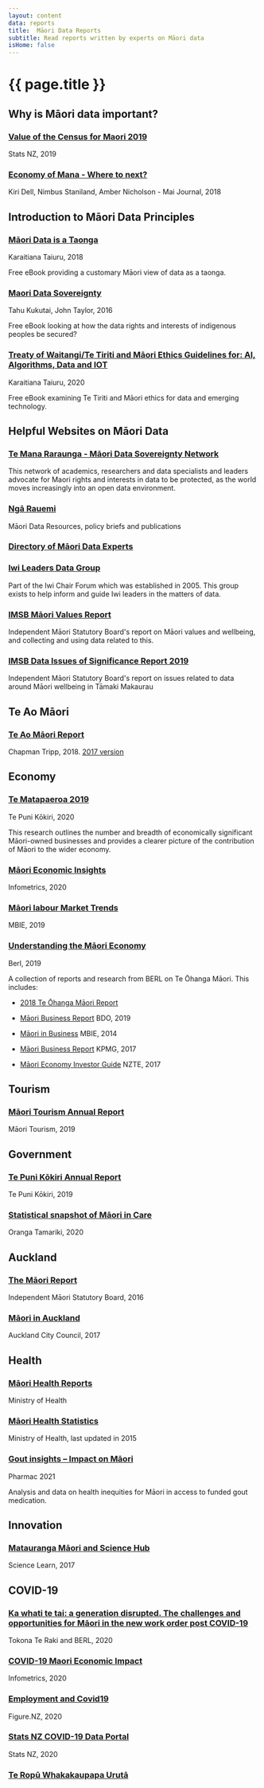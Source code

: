 ```yaml
---
layout: content
data: reports
title:  Māori Data Reports
subtitle: Read reports written by experts on Māori data
isHome: false
---
```


# {{ page.title }}

## Why is Māori data important?

### [Value of the Census for Maori 2019](https://www.stats.govt.nz/assets/Uploads/Reports/Value-of-the-census-for-Maori/Value-of-the-census-for-Maori.pdf)
Stats NZ, 2019

### [Economy of Mana - Where to next?](http://www.journal.mai.ac.nz/journal/mai-journal-2018-volume-7-issue-1)
Kiri Dell, Nimbus Staniland, Amber Nicholson - Mai Journal, 2018

## Introduction to Māori Data Principles

### [Māori Data is a Taonga](https://www.taiuru.maori.nz/data-is-a-taonga/)
Karaitiana Taiuru, 2018

Free eBook providing a customary Māori view of data as a taonga.

### [Maori Data Sovereignty](https://press.anu.edu.au/publications/series/centre-aboriginal-economic-policy-research-caepr/indigenous-data-sovereignty)
Tahu Kukutai, John Taylor, 2016

Free eBook looking at how the data rights and interests of indigenous peoples be secured? 

### [Treaty of Waitangi/Te Tiriti and Māori Ethics Guidelines for: AI, Algorithms, Data and IOT](https://www.taiuru.maori.nz/tiritiethicalguide/)
Karaitiana Taiuru, 2020

Free eBook examining Te Tiriti and Māori ethics for data and emerging technology.

## Helpful Websites on Māori Data

### [Te Mana Raraunga - Māori Data Sovereignty Network](https://www.temanararaunga.maori.nz/)

This network of academics, researchers and data specialists and leaders advocate for Maori rights and interests in data to be protected, as the world moves increasingly into an open data environment.

### [Ngā Rauemi](https://www.temanararaunga.maori.nz/nga-rauemi)

Māori Data Resources, policy briefs and publications

### [Directory of Māori Data Experts](https://www.temanararaunga.maori.nz/nga-matanga)

### [Iwi Leaders Data Group](https://iwichairs.maori.nz/)

Part of the Iwi Chair Forum which was established in 2005. This group exists to help inform and guide Iwi leaders in the matters of data.  

### [IMSB Māori Values Report](https://www.imsb.maori.nz/value-reports/introduction/)

Independent Māori Statutory Board's report on Māori values and wellbeing, and collecting and using data related to this.

### [IMSB Data Issues of Significance Report 2019](https://www.imsb.maori.nz/assets/sm/upload/pa/0z/vq/ww/IMSB%20Data%20Issues%202019_d.pdf?k=8451bdff4e)

Independent Māori Statutory Board's report on issues related to data around Māori wellbeing in Tāmaki Makaurau

## Te Ao Māori

### [Te Ao Māori Report](https://chapmantripp.com/about-us/news/iwi-business-flourishing-more-benefits-for-members/)
Chapman Tripp, 2018. 
[2017 version](https://chapmantripp.com/media/j1slpr3f/te-ao-maori-2017-english.pdf)

## Economy

### [Te Matapaeroa 2019](https://www.tpk.govt.nz/en/a-matou-mohiotanga/business-and-economics/te-matapaeroa-2019)
Te Puni Kōkiri, 2020

This research outlines the number and breadth of economically significant Māori-owned businesses and provides a clearer picture of the contribution of Māori to the wider economy.

### [Māori Economic Insights](https://www.infometrics.co.nz/product/maori-economic-insights/)
Infometrics, 2020

### [Māori labour Market Trends](https://www.mbie.govt.nz/business-and-employment/employment-and-skills/labour-market-reports-data-and-analysis/other-labour-market-reports/maori-labour-market-trends/)
MBIE, 2019

### [Understanding the Māori Economy](https://berl.co.nz/research/understanding-maori-economy)
Berl, 2019

A collection of reports and research from BERL on Te Ōhanga Māori. This includes:
- [2018 Te Ōhanga Māori Report](https://berl.co.nz/sites/default/files/2021-01/Te%20Ōhanga%20Māori%202018.pdf)

- [Māori Business Report](https://www.bdo.nz/en-nz/insights/maori-business/bdo%E2%80%99s-2019-maori-business-report-the-key-takeaways)
BDO, 2019

- [Māori in Business](https://www.mbie.govt.nz/assets/749791de0d/dec-2014-maori-in-business.pdf)
MBIE, 2014

- [Māori Business Report](https://home.kpmg/nz/en/home/insights/2017/06/maui-rau-from-signal-to-action.html)
KPMG, 2017

- [Māori Economy Investor Guide](https://www.nzte.govt.nz/about/news/news-and-features/maori-economy-investment-guide)
NZTE, 2017

## Tourism

### [Māori Tourism Annual Report](https://maoritourism.co.nz/sites/default/files/J066464%20NZMT%202019%20Annual%20Report%20WEB%20NO%20FINANCIALS.pdf)
Māori Tourism, 2019

## Government

### [Te Puni Kōkiri Annual Report](https://www.tpk.govt.nz/en/a-matou-mohiotanga/corporate-documents/purongoatau-annual-report-2019)
Te Puni Kōkiri, 2019

### [Statistical snapshot of Māori in Care](https://www.occ.org.nz/assets/Uploads/20200116-OCC-StatisticalSnapshot.pdf)
Oranga Tamariki, 2020 

## Auckland

### [The Māori Report](https://www.imsb.maori.nz/publications/the-maori-report/)
Independent Māori Statutory Board, 2016

### [Māori in Auckland](https://www.aucklandcouncil.govt.nz/plans-projects-policies-reports-bylaws/our-plans-strategies/auckland-plan/about-the-auckland-plan/Pages/maori-tamaki-makaurau.aspx)
Auckland City Council, 2017

## Health

### [Māori Health Reports](https://www.health.govt.nz/our-work/populations/maori-health)
Ministry of Health

### [Māori Health Statistics](https://www.health.govt.nz/our-work/populations/maori-health/tatau-kahukura-maori-health-statistics)
Ministry of Health, last updated in 2015

### [Gout insights – Impact on Māori](https://pharmac.govt.nz/about/access-equity/medicine-access-equity-monitoring-and-outcomes-framework/gout-insights-impact-on-maori/)
Pharmac 2021

Analysis and data on health inequities for Māori in access to funded gout medication.

## Innovation

### [Matauranga Māori and Science Hub](https://www.sciencelearn.org.nz/resources/2545-matauranga-maori-and-science)
Science Learn, 2017

## COVID-19

### [Ka whati te tai: a generation disrupted. The challenges and opportunities for Māori in the new work order post COVID-19](http://www.maorifutures.co.nz/wp-content/uploads/2020/06/Tokona-Te-Raki-Ka-whati-te-tai.pdf)
Tokona Te Raki and BERL, 2020

### [COVID-19 Maori Economic Impact](https://static.infometrics.co.nz/Content/Infometrics_M%C4%81ori_Webinar_Slide_Pack_2020-05-05.pdf)
Infometrics, 2020

### [Employment and Covid19](https://www.notion.so/natd/COVID-19-Job-Impacts-930f46b6cb934dd282f99007e310c010)
Figure.NZ, 2020

### [Stats NZ COVID-19 Data Portal](https://www.stats.govt.nz/experimental/covid-19-data-portal)
Stats NZ, 2020

### [Te Ropū Whakakaupapa Urutā](https://www.uruta.maori.nz/)